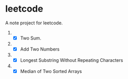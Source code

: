 # leetcode
A note project for leetcode.

1. - [x] Two Sum.
2. - [x] Add Two Numbers
3. - [x] Longest Substring Without Repeating Characters
4. - [x] Median of Two Sorted Arrays